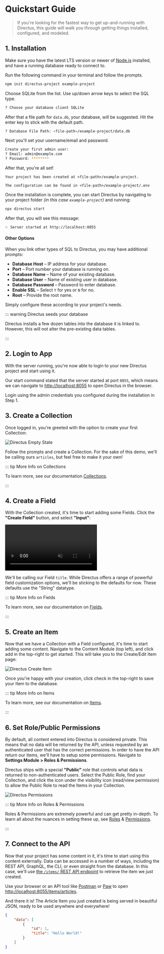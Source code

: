 # Quickstart Guide

> If you're looking for the fastest way to get up-and-running with Directus, this guide will walk you through getting
> things installed, configured, and modeled.

## 1. Installation

Make sure you have the latest LTS version or newer of [Node.js](https://nodejs.dev) installed, and have a running
database ready to connect to.

Run the following command in your terminal and follow the prompts.

```bash
npm init directus-project example-project
```

Choose SQLite from the list. Use up/down arrow keys to select the SQL type.

```bash
? Choose your database client SQLite
```

After that a file path for `data.db`, your database, will be suggested. Hit the enter key to stick with the default
path.

```bash
? Database File Path: <file-path>/example-project/data.db
```

Next you'll set your username/email and password.

```bash
Create your first admin user:
? Email: admin@example.com
? Password: ********
```

After that, you're all set!

```
Your project has been created at <file-path>/example-project.

The configuration can be found in <file-path>/example-project/.env
```

Once the installation is complete, you can start Directus by navigating to your project folder _(in this case
`example-project`)_ and running:

```bash
npx directus start
```

After that, you will see this message:

```bash
✨ Server started at http://localhost:8055
```

#### Other Options

When you link other types of SQL to Directus, you may have additional prompts:

- **Database Host** – IP address for your database.
- **Port** – Port number your database is running on.
- **Database Name** – Name of your existing database.
- **Database User** – Name of existing user in database.
- **Database Password** – Password to enter database.
- **Enable SSL** – Select `Y` for yes or `N` for no.
- **Root** – Provide the root name.

Simply configure these according to your project's needs.

::: warning Directus seeds your database

Directus installs a few dozen tables into the database it is linked to. However, this will not alter the pre-existing
data tables.

:::

## 2. Login to App

With the server running, you're now able to login to your new Directus project and start using it.

Our start command stated that the server started at port `8055`, which means we can navigate to
[http://localhost:8055](http://localhost:8055) to open Directus in the browser.

Login using the admin credentials you configured during the installation in Step 1.

## 3. Create a Collection

Once logged in, you're greeted with the option to create your first Collection:

![Directus Empty State](https://cdn.directus.io/docs/v9/getting-started/quickstart/quickstart-20220217A/empty-state-20220217A.webp)

Follow the prompts and create a Collection. For the sake of this demo, we'll be calling ours `articles`, but feel free
to make it your own!

::: tip More Info on Collections

To learn more, see our documentation [Collections](/app/content/collections).

:::

## 4. Create a Field

With the Collection created, it's time to start adding some Fields. Click the **"Create Field"** button, and select
**"Input"**:

<video autoplay muted loop controls>
<source src="https://cdn.directus.io/docs/v9/getting-started/quickstart/quickstart-20220217A/add-field-20220217A.mp4" type="video/mp4" />
</video>

We'll be calling our Field `title`. While Directus offers a range of powerful field customization options, we'll be
sticking to the defaults for now. These defaults use the "String" datatype.

::: tip More Info on Fields

To learn more, see our documentation on [Fields](/getting-started/glossary/#fields).

:::

## 5. Create an Item

Now that we have a Collection with a Field configured, it's time to start adding some content. Navigate to the Content
Module (top left), and click <span mi btn>add</span> in the top-right to get started. This will take you to the
Create/Edit Item page:

![Directus Create Item](https://cdn.directus.io/docs/v9/getting-started/quickstart/quickstart-20220217A/create-item-20220217A.webp)

Once you're happy with your creation, click <span mi btn>check</span> in the top-right to save your Item to the
database.

::: tip More Info on Items

To learn more, see our documentation on [Items](/app/content/items).

:::

## 6. Set Role/Public Permissions

By default, all content entered into Directus is considered private. This means that no data will be returned by the
API, unless requested by an authenticated user that has the correct permissions. In order to have the API return our
items, we'll have to setup some permissions. Navigate to **Settings Module > Roles
& Permissions**.

Directus ships with a special **"Public"** role that controls what data is returned to non-authenticated users. Select
the Public Role, find your Collection, and click the icon under the <span mi icon>visibility</span> icon (read/view
permission) to allow the Public Role to read the Items in your Collection.

![Directus Permissions](https://cdn.directus.io/docs/v9/getting-started/quickstart/quickstart-20220217A/permissions-20220217A.webp)

::: tip More Info on Roles & Permissions

Roles & Permissions are extremely powerful and can get pretty in-depth. To learn all about the nuances in setting these
up, see [Roles](/reference/system/roles) & [Permissions](/reference/system/permissions).

:::

## 7. Connect to the API

Now that your project has some content in it, it's time to start using this content externally. Data can be accessed in
a number of ways, including the REST API, GraphQL, the CLI, or even straight from the database. In this case, we'll use
[the `/items/` REST API endpoint](/reference/items) to retrieve the item we just created.

Use your browser or an API tool like [Postman](http://postman.com) or [Paw](https://paw.cloud) to open
[http://localhost:8055/items/articles](http://localhost:8055/items/articles).

And there it is! The Article Item you just created is being served in beautiful JSON, ready to be used anywhere and
everywhere!

```json
{
	"data": [
		{
			"id": 1,
			"title": "Hello World!"
		}
	]
}
```
